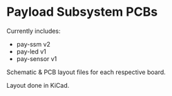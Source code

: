# Payload Subsystem PCBs

Currently includes:  

* pay-ssm v2
* pay-led v1
* pay-sensor v1

Schematic & PCB layout files for each respective board.

Layout done in KiCad.

